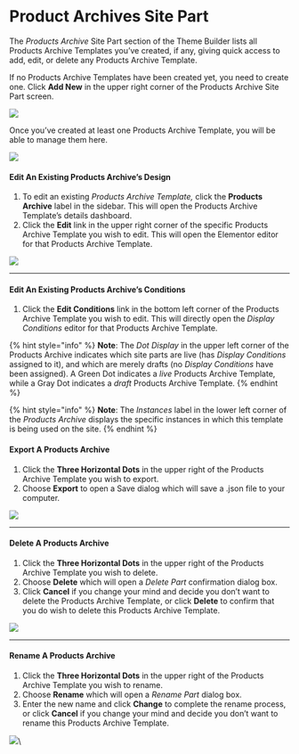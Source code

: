 # Product Archives Site Part

The _Products Archive_ Site Part section of the Theme Builder lists all Products Archive Templates you’ve created, if any, giving quick access to add, edit, or delete any Products Archive Template.

If no Products Archive Templates have been created yet, you need to create one. Click **Add New** in the upper right corner of the Products Archive Site Part screen.

![](https://elementor.com/cdn-cgi/image/f=auto,w=1024,h=1024/help/wp-content/uploads/sites/14/2020/08/noprodarchives-1024x402.jpg)

Once you’ve created at least one Products Archive Template, you will be able to manage them here.

![](https://elementor.com/cdn-cgi/image/f=auto,w=1024,h=1024/help/wp-content/uploads/sites/14/2020/08/productarchives-1024x595.jpg)

#### Edit An Existing Products Archive’s Design

1. To edit an existing _Products Archive Template,_ click the **Products Archive** label in the sidebar. This will open the Products Archive Template’s details dashboard.
2. Click the **Edit** link in the upper right corner of the specific Products Archive Template you wish to edit. This will open the Elementor editor for that Products Archive Template.

![](https://elementor.com/cdn-cgi/image/f=auto,w=1024,h=1024/help/wp-content/uploads/sites/14/2020/08/productarchives-1024x595.jpg)

***

#### Edit An Existing Products Archive’s Conditions

1. Click the **Edit Conditions** link in the bottom left corner of the Products Archive Template you wish to edit. This will directly open the _Display Conditions_ editor for that Products Archive Template.

{% hint style="info" %}
**Note**: The _Dot Display_ in the upper left corner of the Products Archive indicates which site parts are live (has _Display Conditions_ assigned to it), and which are merely drafts (no _Display Conditions_ have been assigned). A Green Dot indicates a _live_ Products Archive Template, while a Gray Dot indicates a _draft_ Products Archive Template.&#x20;
{% endhint %}

{% hint style="info" %}
**Note**: The _Instances_ label in the lower left corner of the _Products Archive_ displays the specific instances in which this template is being used on the site.&#x20;
{% endhint %}

#### Export A Products Archive

1. Click the **Three Horizontal Dots** in the upper right of the Products Archive Template you wish to export.&#x20;
2. Choose **Export** to open a Save dialog which will save a .json file to your computer.

![](https://elementor.com/cdn-cgi/image/f=auto,w=1024,h=1024/help/wp-content/uploads/sites/14/2020/08/renamedelete-5.jpg)

***

#### Delete A Products Archive

1. Click the **Three Horizontal Dots** in the upper right of the Products Archive Template you wish to delete.&#x20;
2. Choose **Delete** which will open a _Delete Part_ confirmation dialog box.&#x20;
3. Click **Cancel** if you change your mind and decide you don’t want to delete the Products Archive Template, or click **Delete** to confirm that you do wish to delete this Products Archive Template.

![](https://elementor.com/cdn-cgi/image/f=auto,w=1024,h=1024/help/wp-content/uploads/sites/14/2020/08/sitepart-delete-6.jpg)

***

#### Rename A Products Archive

1. Click the **Three Horizontal Dots** in the upper right of the Products Archive Template you wish to rename.&#x20;
2. Choose **Rename** which will open a _Rename Part_ dialog box.&#x20;
3. Enter the new name and click **Change** to complete the rename process, or click **Cancel** if you change your mind and decide you don’t want to rename this Products Archive Template.

![](https://elementor.com/cdn-cgi/image/f=auto,w=1024,h=1024/help/wp-content/uploads/sites/14/2020/08/sitepart-rename-5.jpg)\
